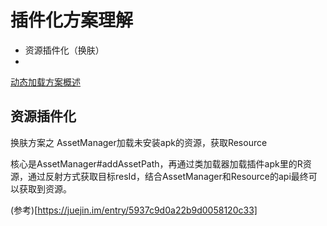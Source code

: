 # 插件化方案理解

- 资源插件化（换肤）
- 

[动态加载方案概述](https://juejin.im/post/5a533c8df265da3e236651f3)

## 资源插件化

换肤方案之 AssetManager加载未安装apk的资源，获取Resource

核心是AssetManager#addAssetPath，再通过类加载器加载插件apk里的R资源，通过反射方式获取目标resId，结合AssetManager和Resource的api最终可以获取到资源。

(参考)[https://juejin.im/entry/5937c9d0a22b9d0058120c33]
